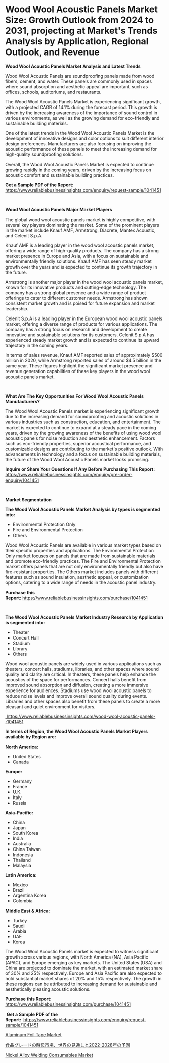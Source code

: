 <p><h1>Wood Wool Acoustic Panels Market Size: Growth Outlook from 2024 to 2031, projecting at Market's Trends Analysis by Application, Regional Outlook, and Revenue</h1></p><p><strong>Wood Wool Acoustic Panels Market Analysis and Latest Trends</strong></p>
<p><p>Wood Wool Acoustic Panels are soundproofing panels made from wood fibers, cement, and water. These panels are commonly used in spaces where sound absorption and aesthetic appeal are important, such as offices, schools, auditoriums, and restaurants.</p><p>The Wood Wool Acoustic Panels Market is experiencing significant growth, with a projected CAGR of 14.1% during the forecast period. This growth is driven by the increasing awareness of the importance of sound control in various environments, as well as the growing demand for eco-friendly and sustainable building materials.</p><p>One of the latest trends in the Wood Wool Acoustic Panels Market is the development of innovative designs and color options to suit different interior design preferences. Manufacturers are also focusing on improving the acoustic performance of these panels to meet the increasing demand for high-quality soundproofing solutions.</p><p>Overall, the Wood Wool Acoustic Panels Market is expected to continue growing rapidly in the coming years, driven by the increasing focus on acoustic comfort and sustainable building practices.</p></p>
<p><strong>Get a Sample PDF of the Report:&nbsp;</strong> <a href="https://www.reliablebusinessinsights.com/enquiry/request-sample/1041451">https://www.reliablebusinessinsights.com/enquiry/request-sample/1041451</a></p>
<p>&nbsp;</p>
<p><strong>Wood Wool Acoustic Panels Major Market Players</strong></p>
<p><p>The global wood wool acoustic panels market is highly competitive, with several key players dominating the market. Some of the prominent players in the market include Knauf AMF, Armstrong, Diacrete, Mantex Acoustic, and Celenit S.p.A.</p><p>Knauf AMF is a leading player in the wood wool acoustic panels market, offering a wide range of high-quality products. The company has a strong market presence in Europe and Asia, with a focus on sustainable and environmentally friendly solutions. Knauf AMF has seen steady market growth over the years and is expected to continue its growth trajectory in the future.</p><p>Armstrong is another major player in the wood wool acoustic panels market, known for its innovative products and cutting-edge technology. The company has a strong global presence and a wide range of product offerings to cater to different customer needs. Armstrong has shown consistent market growth and is poised for future expansion and market leadership.</p><p>Celenit S.p.A is a leading player in the European wood wool acoustic panels market, offering a diverse range of products for various applications. The company has a strong focus on research and development to create innovative and sustainable solutions for its customers. Celenit S.p.A has experienced steady market growth and is expected to continue its upward trajectory in the coming years.</p><p>In terms of sales revenue, Knauf AMF reported sales of approximately $500 million in 2020, while Armstrong reported sales of around $4.5 billion in the same year. These figures highlight the significant market presence and revenue generation capabilities of these key players in the wood wool acoustic panels market.</p></p>
<p>&nbsp;</p>
<p><strong>What Are The Key Opportunities For Wood Wool Acoustic Panels Manufacturers?</strong></p>
<p><p>The Wood Wool Acoustic Panels market is experiencing significant growth due to the increasing demand for soundproofing and acoustic solutions in various industries such as construction, education, and entertainment. The market is expected to continue to expand at a steady pace in the coming years, driven by the growing awareness of the benefits of using wood wool acoustic panels for noise reduction and aesthetic enhancement. Factors such as eco-friendly properties, superior acoustical performance, and customizable designs are contributing to the market's positive outlook. With advancements in technology and a focus on sustainable building materials, the future of the Wood Wool Acoustic Panels market looks promising.</p></p>
<p><strong>Inquire or Share Your Questions If Any Before Purchasing This Report:</strong> <a href="https://www.reliablebusinessinsights.com/enquiry/pre-order-enquiry/1041451">https://www.reliablebusinessinsights.com/enquiry/pre-order-enquiry/1041451</a></p>
<p>&nbsp;</p>
<p><strong>Market Segmentation</strong></p>
<p><strong>The Wood Wool Acoustic Panels Market Analysis by types is segmented into:</strong></p>
<p><ul><li>Environmental Protection Only</li><li>Fire and Environmental Protection</li><li>Others</li></ul></p>
<p><p>Wood Wool Acoustic Panels are available in various market types based on their specific properties and applications. The Environmental Protection Only market focuses on panels that are made from sustainable materials and promote eco-friendly practices. The Fire and Environmental Protection market offers panels that are not only environmentally friendly but also have fire-resistant properties. The Others market includes panels with different features such as sound insulation, aesthetic appeal, or customization options, catering to a wide range of needs in the acoustic panel industry.</p></p>
<p><strong>Purchase this Report:&nbsp;</strong><a href="https://www.reliablebusinessinsights.com/purchase/1041451">https://www.reliablebusinessinsights.com/purchase/1041451</a></p>
<p>&nbsp;</p>
<p><strong>The Wood Wool Acoustic Panels Market Industry Research by Application is segmented into:</strong></p>
<p><ul><li>Theater</li><li>Concert Hall</li><li>Stadium</li><li>Library</li><li>Others</li></ul></p>
<p><p>Wood wool acoustic panels are widely used in various applications such as theaters, concert halls, stadiums, libraries, and other spaces where sound quality and clarity are critical. In theaters, these panels help enhance the acoustics of the space for performances. Concert halls benefit from improved sound absorption and diffusion, creating a more immersive experience for audiences. Stadiums use wood wool acoustic panels to reduce noise levels and improve overall sound quality during events. Libraries and other spaces also benefit from these panels to create a more pleasant and quiet environment for visitors.</p></p>
<p><a href="https://www.reliablebusinessinsights.com/wood-wool-acoustic-panels-r1041451">&nbsp;https://www.reliablebusinessinsights.com/wood-wool-acoustic-panels-r1041451</a></p>
<p><strong>In terms of Region, the Wood Wool Acoustic Panels Market Players available by Region are:</strong></p>
<p>
    <p> <strong> North America: </strong>
        <ul>
            <li>United States</li>
            <li>Canada</li>
        </ul>
        </p> 
    <p> <strong> Europe: </strong>
        <ul>
            <li>Germany</li>
            <li>France</li>
            <li>U.K.</li>
            <li>Italy</li>
            <li>Russia</li>
        </ul>
        </p> 
    <p> <strong> Asia-Pacific: </strong>
        <ul>
            <li>China</li>
            <li>Japan</li>
            <li>South Korea</li>
            <li>India</li>
            <li>Australia</li>
            <li>China Taiwan</li>
            <li>Indonesia</li>
            <li>Thailand</li>
            <li>Malaysia</li>
        </ul>
        </p> 
    <p> <strong> Latin America: </strong>
        <ul>
            <li>Mexico</li>
            <li>Brazil</li>
            <li>Argentina Korea</li>
            <li>Colombia</li>
        </ul>
        </p> 
    <p> <strong> Middle East & Africa: </strong>
        <ul>
            <li>Turkey</li>
            <li>Saudi</li>
            <li>Arabia</li>
            <li>UAE</li>
            <li>Korea</li>
        </ul>
    </p>
    </p>
<p><p>The Wood Wool Acoustic Panels market is expected to witness significant growth across various regions, with North America (NA), Asia Pacific (APAC), and Europe emerging as key markets. The United States (USA) and China are projected to dominate the market, with an estimated market share of 30% and 25% respectively. Europe and Asia Pacific are also expected to hold substantial market shares of 20% and 15% respectively. The growth in these regions can be attributed to increasing demand for sustainable and aesthetically pleasing acoustic solutions.</p></p>
<p><strong>Purchase this Report: </strong><a href="https://www.reliablebusinessinsights.com/purchase/1041451">https://www.reliablebusinessinsights.com/purchase/1041451</a></p>
<p>&nbsp;<strong>Get a Sample PDF of the Report:&nbsp;&nbsp;</strong><a href="https://www.reliablebusinessinsights.com/enquiry/request-sample/1041451">https://www.reliablebusinessinsights.com/enquiry/request-sample/1041451</a></p>
<p><strong></strong></p>
<p><p><a href="https://github.com/khayangel/Market-Research-Report-List-3/blob/main/aluminum-foil-tape-market.md">Aluminum Foil Tape Market</a></p><p><a href="https://github.com/AaronVargas43/Market-Research-Report-List-2/blob/main/9863936130687.md">食品グレードの酵母市場、世界の見通しと2022-2028年の予測</a></p><p><a href="https://github.com/YashRP12/Market-Research-Report-List-5/blob/main/nickel-alloy-welding-consumables-market.md">Nickel Alloy Welding Consumables Market</a></p></p>